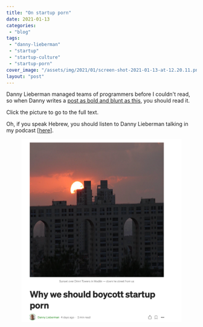 ```yaml
---
title: "On startup porn"
date: 2021-01-13
categories: 
 - "blog"
tags: 
 - "danny-lieberman"
 - "startup"
 - "startup-culture"
 - "startup-porn"
cover_image: "/assets/img/2021/01/screen-shot-2021-01-13-at-12.20.11.png"
layout: "post"
---
```


<!-- wp:paragraph -->
Danny Lieberman managed teams of programmers before I couldn't read, so when Danny writes a [post as bold and blunt as this](https://dl-84551.medium.com/why-we-should-boycott-startup-porn-8edce00f69f6), you should read it. 


<!-- /wp:paragraph -->

<!-- wp:paragraph -->
Click the picture to go to the full text. 


<!-- /wp:paragraph -->

<!-- wp:paragraph -->
Oh, if you speak Hebrew, you should listen to Danny Lieberman talking in my podcast [[here](https://he.gorelik.net/2021/01/05/רעיון-10-למה-%D7%B4לדבר-חלש%D7%B4-טוב-לעבודת-צוות-ו/)].


<!-- /wp:paragraph -->

<!-- wp:image {"id":3781,"sizeSlug":"large","linkDestination":"none"} -->
<figure class="wp-block-image size-large"><a href="https://dl-84551.medium.com/why-we-should-boycott-startup-porn-8edce00f69f6"><img src="/assets/img/2021/01/image.png" alt="" class="wp-image-3781"></a></figure>
<!-- /wp:image -->

<!-- wp:paragraph -->

<!-- /wp:paragraph -->
